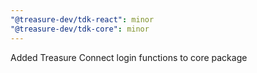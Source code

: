 ```yaml
---
"@treasure-dev/tdk-react": minor
"@treasure-dev/tdk-core": minor
---
```


Added Treasure Connect login functions to core package
